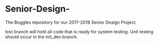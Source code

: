 # Senior-Design-
The Boggles repository for our 2017-2018 Senior Design Project.

test branch will hold all code that is ready for system testing. Unit testing should occur in the init_dev branch.
